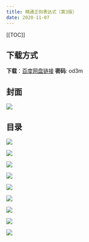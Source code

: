 ```yaml
---
title: 精通正则表达式（第3版）
date: 2020-11-07
---
```

[[TOC]]

## 下载方式

**下载**：[百度网盘链接](https://pan.baidu.com/s/1gC79zuziFvg_QrnNQbAlKg)
**密码**: od3m

## 封面

![](https://p3-juejin.byteimg.com/tos-cn-i-k3u1fbpfcp/52fd05248d724dedae5cb4a41614a800~tplv-k3u1fbpfcp-watermark.image)

## 目录

![](https://p6-juejin.byteimg.com/tos-cn-i-k3u1fbpfcp/1e97d7b854c64342817490296afa31c5~tplv-k3u1fbpfcp-watermark.image)

![](https://p1-juejin.byteimg.com/tos-cn-i-k3u1fbpfcp/0c2889a4ab4c4bcb8eebd25bad83a7b5~tplv-k3u1fbpfcp-watermark.image)

![](https://p6-juejin.byteimg.com/tos-cn-i-k3u1fbpfcp/9b45a1b61fda4ceebd69bbf3b77953d6~tplv-k3u1fbpfcp-watermark.image)

![](https://p1-juejin.byteimg.com/tos-cn-i-k3u1fbpfcp/02e2c0c86687493592c7cb96980a324b~tplv-k3u1fbpfcp-watermark.image)

![](https://p1-juejin.byteimg.com/tos-cn-i-k3u1fbpfcp/420ac1af14a045228473f227ade5d91f~tplv-k3u1fbpfcp-watermark.image)

![](https://p9-juejin.byteimg.com/tos-cn-i-k3u1fbpfcp/3a590ea73e68411ab37c60e135070b58~tplv-k3u1fbpfcp-watermark.image)

![](https://p1-juejin.byteimg.com/tos-cn-i-k3u1fbpfcp/855534865a114095817edd1632e47c6f~tplv-k3u1fbpfcp-watermark.image)

![](https://p6-juejin.byteimg.com/tos-cn-i-k3u1fbpfcp/670fcd7108194df58489a2161e12f3ab~tplv-k3u1fbpfcp-watermark.image)

![](https://p6-juejin.byteimg.com/tos-cn-i-k3u1fbpfcp/0026994024bd4d12b1136815341c24b7~tplv-k3u1fbpfcp-watermark.image)


